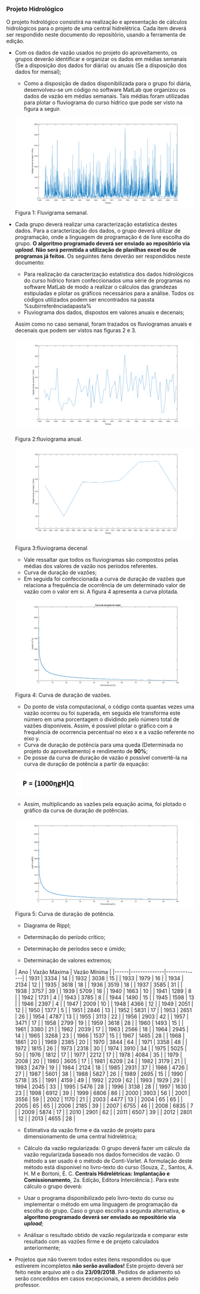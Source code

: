 ### Projeto Hidrológico

O projeto hidrológico consistirá na realização e apresentação de cálculos hidrológicos para o projeto de uma central hidrelétrica. Cada item deverá ser respondido neste documento do repositório, usando a ferramenta de edição.


  - Com os dados de vazão usados no projeto do aproveitamento, os grupos deverão identificar e organizar os dados em médias semanais (Se a disposição dos dados for diária) ou anuais (Se a disposição dos dados for mensal);
  
    + Como a disposição de dados disponibilizada para o grupo foi diária, desenvolveu-se um código no software MatLab que organizou os dados de vazão em médias semanais. Tais médias foram utilizadas para plotar o fluviograma do curso hídrico que pode ser visto na figura a seguir.
    
    ![Teste de legenda de imagem](/imagens2/fluviogramasemanal.png)
                                                              Figura 1: Fluvigrama semanal.
  
  - Cada grupo deverá realizar uma caracterização estatística destes dados. Para a caracterização dos dados, o grupo deverá utilizar de programação, onde a linguagem de programação é de livre escolha do grupo. **O algoritmo programado deverá ser enviado ao repositório via *upload*. Não será permitida a utilização de planilhas excel ou de programas já feitos**. Os seguintes itens deverão ser respondidos neste documento:
  
      + Para realização da caracterização estatistica dos dados hidrológicos do curso hidrico foram confeccionados uma série de programas no software MatLab de modo a realizar o cálculos das grandezas estipuladas e plotar os gráficos necessários para a análise. Todos os códigos utilizados podem ser encontrados na passta %subirreferênciadapasta%
  
       - Fluviograma dos dados, dispostos em valores anuais e decenais;
       
       Assim como no caso semanal, foram trazados os fluviogramas anuais e decenais que podem ser vistos nas figuras 2 e 3.
       
       ![Teste de legenda de imagem](/imagens2/fluviogramaanual1.png)
       
       Figura 2:fluviograma anual.
       
       ![Teste de legenda de imagem](/imagens2/fluviogramadecenal.png)
       
       Figura 3:fluviograma decenal
       
       + Vale ressaltar que todos os fluviogramas são compostos pelas médias dos valores de vazão nos períodos referentes.
       
       
       
       - Curva de duração de vazões;
       
       + Em seguida foi confeccionada a curva de duração de vazões que relaciona a frequência de ocorrência de um determinado valor de vazão com o valor em si. A figura 4 apresenta a curva plotada.
       
       ![Teste de legenda de imagem](/imagens2/curvadeduracaodevazoes.png)
       Figura 4: Curva de duração de vazões.
       
       + Do ponto de vista computacional, o código conta quantas vezes uma vazão ocorreu ou foi superada, em seguida ele transforma este número em uma porcentagem o dividindo pelo número total de vazões disponíveis. Assim, é possível plotar o gráfico com a frequência de ocorrencia percentual no eixo x e a vazão referente no eixo y.
       
       - Curva de duração de potência para uma queda (Determinada no projeto do aproveitamento) e rendimento de **90%**;
       
       + De posse da curva de duração de vazão é possível convertê-la na curva de duração de potência a partir da equação:
       
       ![Teste de legenda de imagem](/imagens2/eqp.png)
       
       + Assim, multiplicando as vazões pela equação acima, foi plotado o gráfico da curva de duração de potências.
       
       ![Teste de legenda de imagem](/imagens2/curvadeduracaodepotencias.png)
       Figura 5: Curva de duração de potência.
       
       - Diagrama de Rippl;      
       
       - Determinação do período crítico;
        
       - Determinação de períodos seco e úmido;
        
       - Determinação de valores extremos;
       
       | Ano  | Vazão Máxima | Vazão Mínima |
|------|--------------|--------------|
| 1931 | 3334         | 14           |
| 1932 | 3038         | 15           |
| 1933 | 1979         | 16           |
| 1934 | 2134         | 12           |
| 1935 | 3618         | 18           |
| 1936 | 3519         | 18           |
| 1937 | 3585         | 31           |
| 1938 | 3757         | 39           |
| 1939 | 5709         | 18           |
| 1940 | 1663         | 10           |
| 1941 | 1289         | 8            |
| 1942 | 1731         | 4            |
| 1943 | 3785         | 8            |
| 1944 | 1490         | 15           |
| 1945 | 1598         | 13           |
| 1946 | 2397         | 4            |
| 1947 | 2009         | 10           |
| 1948 | 4366         | 12           |
| 1949 | 2051         | 12           |
| 1950 | 1377         | 5            |
| 1951 | 2846         | 13           |
| 1952 | 5831         | 17           |
| 1953 | 2651         | 26           |
| 1954 | 4787         | 13           |
| 1955 | 3113         | 22           |
| 1956 | 2903         | 42           |
| 1957 | 3471         | 17           |
| 1958 | 2799         | 19           |
| 1959 | 3618         | 28           |
| 1960 | 1493         | 15           |
| 1961 | 3380         | 21           |
| 1962 | 2039         | 17           |
| 1963 | 2566         | 18           |
| 1964 | 2945         | 14           |
| 1965 | 3268         | 23           |
| 1966 | 1537         | 15           |
| 1967 | 1465         | 28           |
| 1968 | 1861         | 20           |
| 1969 | 2385         | 20           |
| 1970 | 3844         | 64           |
| 1971 | 3358         | 48           |
| 1972 | 1815         | 26           |
| 1973 | 2318         | 30           |
| 1974 | 3910         | 34           |
| 1975 | 5025         | 50           |
| 1976 | 1812         | 17           |
| 1977 | 2212         | 17           |
| 1978 | 4084         | 35           |
| 1979 | 2008         | 20           |
| 1980 | 3605         | 17           |
| 1981 | 6209         | 24           |
| 1982 | 3179         | 21           |
| 1983 | 2479         | 19           |
| 1984 | 2124         | 18           |
| 1985 | 2931         | 37           |
| 1986 | 4726         | 27           |
| 1987 | 5601         | 38           |
| 1988 | 5827         | 26           |
| 1989 | 2695         | 15           |
| 1990 | 5718         | 35           |
| 1991 | 4159         | 49           |
| 1992 | 2209         | 62           |
| 1993 | 1929         | 29           |
| 1994 | 2045         | 33           |
| 1995 | 5476         | 28           |
| 1996 | 3138         | 28           |
| 1997 | 1630         | 23           |
| 1998 | 6912         | 39           |
| 1999 | 6806         | 86           |
| 2000 | 3903         | 56           |
| 2001 | 3556         | 59           |
| 2002 | 1170         | 21           |
| 2003 | 4477         | 13           |
| 2004 | 65           | 65           |
| 2005 | 65           | 65           |
| 2006 | 2185         | 39           |
| 2007 | 6755         | 46           |
| 2008 | 6835         | 7            |
| 2009 | 5874         | 17           |
| 2010 | 2901         | 62           |
| 2011 | 6507         | 39           |
| 2012 | 2801         | 12           |
| 2013 | 4655         | 28           |
        
       - Estimativa da vazão firme e da vazão de projeto para dimensionamento de uma central hidrelétrica;
        
      
       - Cálculo da vazão regularizada: O grupo deverá fazer um cálculo da vazão regularizada baseado nos dados fornecidos de vazão. O método a ser usado é o método de Conti-Varlet. A formulação deste método está disponível no livro-texto do curso (Souza, Z., Santos, A. H. M e Bortoni, E. C.  **Centrais Hidrelétricas: Implantação e Comissionamento**, 2a. Edição, Editora Interciência.). Para este cálculo o grupo deverá:
        
       - Usar o programa disponibilizado pelo livro-texto do curso ou implementar o método em uma linguagem de programação da escolha do grupo. Caso o grupo escolha a segunda alternativa, **o algoritmo programado deverá ser enviado ao repositório via *upload***;
       
       - Análisar o resultado obtido de vazão regularizada e comparar este resultado com as vazões firme e de projeto calculados anteriormente;
        
  - Projetos que não tiverem todos estes itens respondidos ou que estiverem incompletos **não serão avaliados!**
Este projeto deverá ser feito neste arquivo até o dia **23/09/2018**. Pedidos de adiamento só serão concedidos em casos excepcionais, a serem decididos pelo professor.
